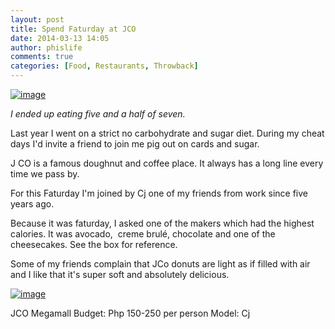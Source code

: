 ```yaml
---
layout: post
title: Spend Faturday at JCO
date: 2014-03-13 14:05
author: phislife
comments: true
categories: [Food, Restaurants, Throwback]
---
```

<a href="http://philippineislandliving.com/wp-content/uploads/2014/03/wpid-IMG_4531.jpg"><img title="wpid-IMG_4531.jpg" class="alignnone size-full" alt="image" src="http://philippineislandliving.com/wp-content/uploads/2014/03/wpid-IMG_4531.jpg?w=800" /></a> 



<em>I ended up eating five and a half of seven. </em>

Last year I went on a strict no carbohydrate and sugar diet. During my cheat days I'd invite a friend to join me pig out on cards and sugar. 

J CO is a famous doughnut and coffee place. It always has a long line every time we pass by. 

For this Faturday I'm joined by Cj one of my friends from work since five years ago. 

Because it was faturday, I asked one of the makers which had the highest calories. It was avocado,&nbsp; creme brulé, chocolate and one of the cheesecakes. See the box for reference. 

Some of my friends complain that JCo donuts are light as if filled with air and I like that it's super soft and absolutely delicious. 

<a href="http://philippineislandliving.com/wp-content/uploads/2014/03/wpid-IMG_4529.jpg"><img title="wpid-IMG_4529.jpg" class="alignnone size-full" alt="image" src="http://philippineislandliving.com/wp-content/uploads/2014/03/wpid-IMG_4529.jpg?w=800" /></a> 



JCO
Megamall 
Budget: Php 150-250 per person 
Model: Cj
